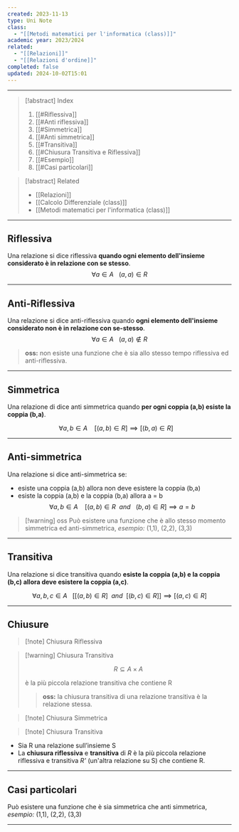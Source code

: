 ```yaml
---
created: 2023-11-13
type: Uni Note
class:
  - "[[Metodi matematici per l'informatica (class)]]"
academic year: 2023/2024
related:
  - "[[Relazioni]]"
  - "[[Relazioni d'ordine]]"
completed: false
updated: 2024-10-02T15:01
---
```

---
>[!abstract] Index
>1. [[#Riflessiva]]
>2. [[#Anti riflessiva]]
>3. [[#Simmetrica]]
>4. [[#Anti simmetrica]]
>5. [[#Transitiva]]
>6. [[#Chiusura Transitiva e Riflessiva]]
>7. [[#Esempio]]
>8. [[#Casi particolari]]

>[!abstract] Related
>- [[Relazioni]]
>-  [[Calcolo Differenziale (class)]]
>-  [[Metodi matematici per l'informatica (class)]]

---
## Riflessiva
Una relazione si dice riflessiva **quando ogni elemento dell'insieme considerato è in relazione con se stesso**.
$$\forall a \in A \ \ \ (a,a)\in R $$

---
## Anti-Riflessiva
Una relazione si dice anti-riflessiva quando **ogni elemento dell'insieme considerato non è in relazione con se-stesso**.
$$\forall a \in A \ \ \ (a,a)\not \in R$$

>**oss:** non esiste una funzione che è sia allo stesso tempo riflessiva ed anti-riflessiva.

---
## Simmetrica
Una relazione di dice anti simmetrica quando **per ogni coppia (a,b) esiste la coppia (b,a)**.

$$ \forall a,b \in A \ \ \ \ [(a,b)\in R] \implies[(b,a)\in R]\ \ \ \ $$

---
## Anti-simmetrica
Una relazione si dice anti-simmetrica se:
- esiste una coppia (a,b) allora non deve esistere la coppia (b,a)
- esiste la coppia (a,b) e la coppia (b,a) allora a = b
$$ \forall a,b \in A \ \ \ \ [(a,b)\in R\ \ and \ \  \ (b,a)\in R]\implies a=b \ \ \ $$

>[!warning] oss
>Può esistere una funzione che è allo stesso momento simmetrica ed anti-simmetrica, *esempio:* (1,1), (2,2), (3,3)

---
## Transitiva
Una relazione si dice transitiva quando **esiste la coppia (a,b) e la coppia (b,c) allora deve esistere la coppia (a,c)**.

$$
\forall a,b,c \in A\ \ \ \big[ [(a,b)\in R]\ \ and\ \ [(b,c)\in R]\big] \implies [(a,c)\in R]
$$

---
## Chiusure

>[!note] Chiusura Riflessiva
>

>[!warning] Chiusura Transitiva
>
>$$
>R \subseteq A \times A
>$$
>
>è la più piccola relazione transitiva che contiene R
>
>>**oss:** la chiusura transitiva di una relazione transitiva è la relazione stessa.

>[!note] Chiusura Simmetrica
>

>[!note] Chiusura Transitiva

- Sia R una relazione sull’insieme S
-  La **chiusura riflessiva** e **transitiva** di *R* è la più piccola relazione riflessiva e transitiva *R'* (un'altra relazione su S) che contiene R.

---
## Casi particolari

Può esistere una funzione che è sia simmetrica che anti simmetrica, *esempio:* (1,1), (2,2), (3,3)

---